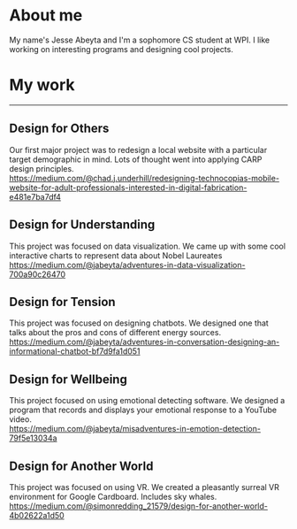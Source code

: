 # About me
My name's Jesse Abeyta and I'm a sophomore CS student at WPI. I like working on interesting programs and designing cool projects.

# My work
---
## Design for Others
Our first major project was to redesign a local website with a particular target demographic in mind. Lots of thought went into applying CARP design principles.  
https://medium.com/@chad.j.underhill/redesigning-technocopias-mobile-website-for-adult-professionals-interested-in-digital-fabrication-e481e7ba7df4

## Design for Understanding
This project was focused on data visualization. We came up with some cool interactive charts to represent data about Nobel Laureates  
https://medium.com/@jabeyta/adventures-in-data-visualization-700a90c26470

## Design for Tension
This project was focused on designing chatbots. We designed one that talks about the pros and cons of different energy sources.  
https://medium.com/@jabeyta/adventures-in-conversation-designing-an-informational-chatbot-bf7d9fa1d051

## Design for Wellbeing
This project focused on using emotional detecting software. We designed a program that records and displays your emotional response to a YouTube video.  
https://medium.com/@jabeyta/misadventures-in-emotion-detection-79f5e13034a

## Design for Another World
This project was focused on using VR. We created a pleasantly surreal VR environment for Google Cardboard. Includes sky whales.  
https://medium.com/@simonredding_21579/design-for-another-world-4b02622a1d50
